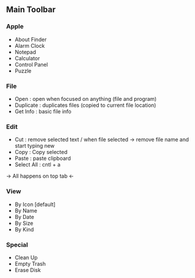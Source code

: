 
## Main Toolbar

### Apple

- About Finder
- Alarm Clock
- Notepad
- Calculator
- Control Panel
- Puzzle


### File

- Open : open when focused on anything (file and program)
- Duplicate : duplicates files (copied to current file location)
- Get Info : basic file info


### Edit 

- Cut : remove selected text / when file selected -> remove file name and start typing new
- Copy : Copy selected
- Paste : paste clipboard
- Select All : cntl + a 

-> All happens on top tab <-


### View

- By Icon [default]
- By Name
- By Date
- By Size
- By Kind


### Special

- Clean Up
- Empty Trash
- Erase Disk
